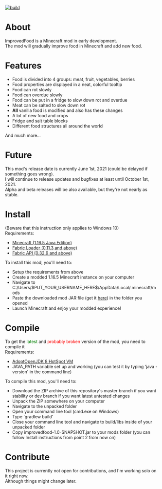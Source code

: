 [![build](https://github.com/RedGrapefruit09/ImprovedFood/actions/workflows/build.yml/badge.svg)](https://github.com/RedGrapefruit09/ImprovedFood/actions/workflows/build.yml)

# About
ImprovedFood is a Minecraft mod in early development.  
The mod will gradually improve food in Minecraft and add new food.

# Features
<ul>
<li>Food is divided into 4 groups: meat, fruit, vegetables, berries</li>
<li>Food properties are displayed in a neat, colorful tooltip</li>
<li>Food can rot slowly</li>
<li>Food can overdue slowly</li>
<li>Food can be put in a fridge to slow down rot and overdue</li>
<li>Meat can be salted to slow down rot</li>
<li><b>All</b> vanilla food is modified and also has these changes</li>
<li>A lot of new food and crops</li>
<li>Fridge and salt table blocks</li>
<li>Different food structures all around the world</li>
</ul>
And much more...

# Future
This mod's release date is currently June 1st, 2021 (could be delayed if something goes wrong).  
I will continue to release updates and bugfixes at least until October 1st, 2021.  
Alpha and beta releases will be also available, but they're not nearly as stable.

# Install
(Beware that this instruction only applies to Windows 10)  
Requirements:
<ul>
<li><a href="https://www.minecraft.net/en-us/">Minecraft (1.16.5 Java Edition)</a></li>
<li><a href="https://fabricmc.net/use/">Fabric Loader (0.11.3 and above)</a></li>
<li><a href="https://www.curseforge.com/minecraft/mc-mods/fabric-api/files">Fabric API (0.32.9 and above)</a></li>
</ul>
To install this mod, you'll need to:
<ul>
<li>Setup the requirements from above</li>
<li>Create a modded 1.16.5 Minecraft instance on your computer</li>
<li>Navigate to C:/Users/$PUT_YOUR_USERNAME_HERE$/AppData/Local/.minecraft/mods</li>
<li>Paste the downloaded mod JAR file (get it <a href="https://github.com/RedGrapefruit09/ImprovedFood/releases">here</a>) in the folder you opened</li>
<li>Launch Minecraft and enjoy your modded experience!</li>
</ul>

# Compile
To get the <span style="color: green">latest</span> and <span style="color: red">probably broken</span> version of the mod, you need to compile it  
Requirements:
<ul>
<li><a href="https://adoptopenjdk.net/?variant=openjdk8&jvmVariant=hotspot">AdoptOpenJDK 8 HotSpot VM</a></li>
<li>JAVA_PATH variable set up and working (you can test it by typing 'java -version' in the command line)</li>
</ul>
To compile this mod, you'll need to:
<ul>
<li>Download the ZIP archive of this repository's master branch if you want stability or dev branch if you want latest untested changes</li>
<li>Unpack the ZIP somewhere on your computer</li>
<li>Navigate to the unpacked folder</li>
<li>Open your command line tool (cmd.exe on Windows)</li>
<li>Type 'gradlew build'</li>
<li>Close your command line tool and navigate to build/libs inside of your unpacked folder</li>
<li>Copy improvedfood-1.0-SNAPSHOT.jar to your mods folder (you can follow Install instructions from point 2 from now on)</li>
</ul>

# Contribute
This project is currently not open for contributions, and I'm working solo on it right now.  
Although things might change later.